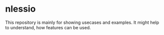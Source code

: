 # nlessio

This repository is mainly for showing usecases and examples. It might help to understand, how features can be used. 

